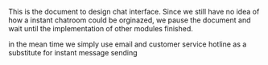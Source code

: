This is the document to design chat interface. Since we still have no idea of how a instant chatroom could be orginazed, we pause the document and wait until the implementation of other modules finished.

in the mean time we simply use email and customer service hotline as a substitute for instant message sending